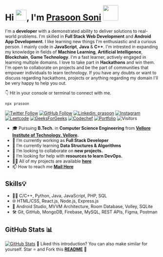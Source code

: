 
<h1 >Hi <img src="https://media.giphy.com/media/hvRJCLFzcasrR4ia7z/giphy.gif" width="35px" height="35px">, I'm <a href='https://prasoon.codes' target='_blank'>Prasoon Soni</a> <img height ="50px" src="https://user-images.githubusercontent.com/75159757/178040612-2e299ced-ff5c-4999-8d45-5fbc0c9325be.gif" /></h1>

I'm a **developer** with a demonstrated ability to deliver solutions to real-world problems. I'm skilled in **Full Stack Web Development** and **Android App Development**. I like learning new things I'm enthusiastic and a curious person. I mainly code in **JavaScript**, **Java** & **C++**. I'm intrested in expanding my knowledge in fields of **Machine Learning**, **Artificial Intelligence**, **Blockchain**, **Game Technology**. I'm a fast learner, actively engaged in learning multiple domains. I love to take part in **Hackathons** and win them. I'm open to collaborate on projects and be the part of communities that empower individuals to learn technology. If you have any doubts or want to discuss regarding hackathons, projects or anything regarding my domain I'll be very happy to help you out.

👇 Hit in your console or terminal to connect with me.
```bash
npx prasoon
```

[![Twitter Follow](https://img.shields.io/twitter/follow/prasoonsoni_?label=Follow)](https://twitter.com/prasoonsoni_)
[![GitHub Follow](https://img.shields.io/github/followers/prasoonsoni?label=Follow&style=social)](https://github.com/prasoonsoni)
[![Linkedin: prasoon](https://img.shields.io/badge/-prasoonsoni-blue?style=badge&logo=Linkedin&logoColor=white&link=https://www.linkedin.com/in/prasoonsoni/)](https://www.linkedin.com/in/prasoonsoni/)
[![Instagram](https://img.shields.io/badge/Instagram-E4405F?style=badge&logo=instagram&logoColor=white)](https://instagram.com/prasoonsoni)
[![Leetcode](https://img.shields.io/badge/-LeetCode-FFA116?style=badge&logo=LeetCode&logoColor=black)](https://leetcode.com/prasoonsoni/)
[![GeeksForGeeks](https://img.shields.io/badge/GeeksforGeeks-298D46?style=badge&logo=geeksforgeeks&logoColor=white)](https://auth.geeksforgeeks.org/user/prasoonsoni/)
[![Codechef](https://img.shields.io/badge/-CodeChef-5B4638?style=badge&logo=CodeChef&logoColor=white)](https://www.codechef.com/users/prasoonsoni)
[![Portfolio](https://img.shields.io/badge/Portfolio-000000?style=badge&logo=About.me&logoColor=white)](https://prasoon.codes/)
![Visitors](https://komarev.com/ghpvc/?username=your-github-prasoonsoni&color=blue&style=badge&label=Visitors)


- 🎓 Pursuing **B.Tech.** in **Computer Science Engineering** from **[Vellore Institute of Technology, Vellore](https://vit.ac.in/).**
- 🔭 I’m currently working as **Full Stack Developer**
- 🌱 I’m currently learning **Data Structures & Algorithms**
- 👯 I’m looking to collaborate on **new projects.**
- 🤝 I’m looking for help with **resources to learn DevOps.**
- 👨‍💻 All of my projects are available **[here](https://github.com/prasoonsoni)**
- 📫 How to reach me **[Mail Here](mailto:prasoonsoni.work@gmail.com)**



## Skills💡
- 👨‍💻 C/C++, Python, Java, JavaScript, PHP, SQL
- 🌐 HTML/CSS, React.js, Node.js, Express.js
- 📱 Android Studio, MVVM Architecture, Room Database, Volley, SQLite
- 🛠️ Git, GitHub, MongoDB, Firebase, MySQL, REST APIs, Figma, Postman

## GitHub Stats 📊
[![GitHub Stats](https://www.githubstats.prasoon.codes/images/github.png)](https://prasoon.codes)
:pushpin: Liked this introduction? You can also make similar for yourself. Star ⭐ and Fork this **[README](https://github.com/prasoonsoni/prasoonsoni)** :pencil:

